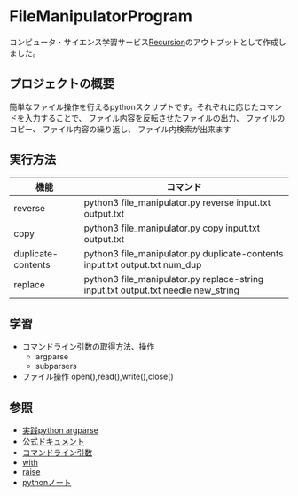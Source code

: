 # FileManipulatorProgram
コンピュータ・サイエンス学習サービス[Recursion](https://recursionist.io/)のアウトプットとして作成しました。

## プロジェクトの概要
簡単なファイル操作を行えるpythonスクリプトです。それぞれに応じたコマンドを入力することで、 ファイル内容を反転させたファイルの出力、 ファイルのコピー、 ファイル内容の繰り返し、 ファイル内検索が出来ます

## 実行方法

|  機能  |  コマンド  |
| --------- | --------- |
|reverse| python3 file_manipulator.py reverse input.txt output.txt|
|copy|python3 file_manipulator.py copy input.txt output.txt|
|duplicate-contents|python3 file_manipulator.py duplicate-contents input.txt output.txt num_dup|
|replace|python3 file_manipulator.py replace-string input.txt output.txt needle new_string|

## 学習
- コマンドライン引数の取得方法、操作
  - argparse
  - subparsers
- ファイル操作
  open(),read(),write(),close()

## 参照
- [実践python argparse](https://chaldene.net/argparse-parseargs)
- [公式ドキュメント](https://docs.python.org/ja/3/library/argparse.html#argparse.ArgumentTypeError)
- [コマンドライン引数](https://www.sejuku.net/blog/60106)
- [with](https://techplay.jp/column/1641)
- [raise](https://it-biz.online/python/raise/)
- [pythonノート](https://maku77.github.io/p/ybxfwev/)
